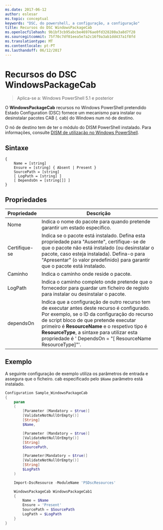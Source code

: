 ```yaml
---
ms.date: 2017-06-12
author: eslesar
ms.topic: conceptual
keywords: "DSC, do powershell, a configuração, a configuração"
title: Recursos do DSC WindowsPackageCab
ms.openlocfilehash: 9b1bf3cb95abcbe46976ae0fd328280a3a8d7f28
ms.sourcegitcommit: 75f70c7df01eea5e7a2c16f9a3ab1dd437a1f8fd
ms.translationtype: MT
ms.contentlocale: pt-PT
ms.lasthandoff: 06/12/2017
---
```

# <a name="dsc-windowspackagecab-resource"></a>Recursos do DSC WindowsPackageCab

> Aplica-se a: Windows PowerShell 5.1 e posterior

O **WindowsPackageCab** recursos no Windows PowerShell pretendido Estado Configuration (DSC) fornece um mecanismo para instalar ou desinstalar pacotes CAB (. cab) do Windows num nó de destino.

O nó de destino tem de ter o módulo do DISM PowerShell instalado. Para informações, consulte [DISM de utilização no Windows PowerShell](https://msdn.microsoft.com/en-us/windows/hardware/commercialize/manufacture/desktop/use-dism-in-windows-powershell-s14). 


## <a name="syntax"></a>Sintaxe

```
{
    Name = [string]
    Ensure = [string] { Absent | Present }
    SourcePath = [string]
    [ LogPath = [string] ]
    [ DependsOn = [string[]] ]
}
```

## <a name="properties"></a>Propriedades

|  Propriedade  |  Descrição   | 
|---|---| 
| Nome| Indica o nome do pacote para quando pretende garantir um estado específico.| 
| Certifique-se| Indica se o pacote está instalado. Defina esta propriedade para "Ausente", certifique-se de que o pacote não está instalado (ou desinstalar o pacote, caso esteja instalada). Defina-o para "Apresentar" (o valor predefinido) para garantir que o pacote está instalado.|
| Caminho| Indica o caminho onde reside o pacote.| 
| LogPath| Indica o caminho completo onde pretende que o fornecedor para guardar um ficheiro de registo para instalar ou desinstalar o pacote.| 
| dependsOn | Indica que a configuração de outro recurso tem de executar antes deste recurso é configurado. Por exemplo, se o ID da configuração do recurso de script bloco de que pretende executar primeiro é **ResourceName** e o respetivo tipo é **ResourceType**, a sintaxe para utilizar esta propriedade é ' DependsOn = "[ ResourceName ResourceType]"'.| 

## <a name="example"></a>Exemplo

A seguinte configuração de exemplo utiliza os parâmetros de entrada e assegura que o ficheiro. cab especificado pelo `$Name` parâmetro está instalado.

```powershell
Configuration Sample_WindowsPackageCab
{
    param
    (
        [Parameter (Mandatory = $true)]
        [ValidateNotNullOrEmpty()]
        [String]
        $Name,

        [Parameter (Mandatory = $true)]
        [ValidateNotNullOrEmpty()]
        [String]
        $SourcePath,

        [Parameter(Mandatory = $true)]
        [ValidateNotNullOrEmpty()]
        [String]
        $LogPath
    )

    Import-DscResource -ModuleName 'PSDscResources'

    WindowsPackageCab WindowsPackageCab1
    {
        Name = $Name
        Ensure = 'Present'
        SourcePath = $SourcePath
        LogPath = $LogPath
    }
}
```

